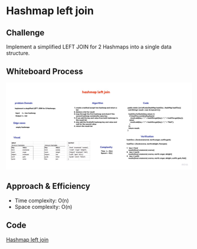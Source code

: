 # Hashmap left join


## Challenge
Implement a simplified LEFT JOIN for 2 Hashmaps into a single data structure.


## Whiteboard Process
![Hashmap left join](hashmap-left-join.jpg)


## Approach & Efficiency
 - Time complexity:  O(n)
 - Space complexity: O(n)

## Code
[Hashmap left join](lib/src/main/java/hashmap/left/join/LeftJoin.java)
